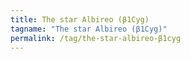 ```yaml
---
title: The star Albireo (β1Cyg)
tagname: "The star Albireo (β1Cyg)"
permalink: /tag/the-star-albireo-β1cyg
---
```

